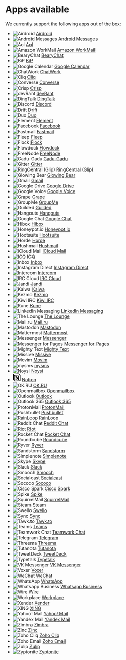 # Apps available

We currently support the following apps out of the box: 
* <img src="resources/icons/airdroid.png" alt="Airdroid" height="25" /> <a href="https://web.airdroid.com/">Airdroid</a>
* <img src="resources/icons/androidmessages.png" alt="Android Messages" height="25" /> <a href="https://messages.google.com/web/">Android Messages</a>
* <img src="resources/icons/aol.png" alt="Aol" height="25" /> <a href="https://mail.aol.com/">Aol</a>
* <img src="resources/icons/awsworkmail.png" alt="Amazon WorkMail" height="25" /> <a href="___">Amazon WorkMail</a>
* <img src="resources/icons/bearychat.png" alt="BearyChat" height="25" /> <a href="https://bearychat.com/start">BearyChat</a>
* <img src="resources/icons/bip.png" alt="BiP" height="25" /> <a href="https://web.bip.com/chat">BiP</a>
* <img src="resources/icons/calendar.png" alt="Google Calendar" height="25" /> <a href="https://calendar.google.com">Google Calendar</a>
* <img src="resources/icons/chatwork.png" alt="ChatWork" height="25" /> <a href="https://www.chatwork.com/login.php">ChatWork</a>
* <img src="resources/icons/cliq.png" alt="Cliq" height="25" /> <a href="https://accounts.zoho.com/signin?servicename=ZohoChat&signupurl=https://www.zoho.com/cliq/signup.html">Cliq</a>
* <img src="resources/icons/converse.png" alt="Converse" height="25" /> <a href="___">Converse</a>
* <img src="resources/icons/crisp.png" alt="Crisp" height="25" /> <a href="https://app.crisp.chat/">Crisp</a>
* <img src="resources/icons/devrant.png" alt="devRant" height="25" /> <a href="https://devrant.com/">devRant</a>
* <img src="resources/icons/dingtalk.png" alt="DingTalk" height="25" /> <a href="https://im.dingtalk.com/">DingTalk</a>
* <img src="resources/icons/discord.png" alt="Discord" height="25" /> <a href="https://discord.com/app">Discord</a>
* <img src="resources/icons/drift.png" alt="Drift" height="25" /> <a href="https://app.drift.com/">Drift</a>
* <img src="resources/icons/duo.png" alt="Duo" height="25" /> <a href="https://duo.google.com/?web">Duo</a>
* <img src="resources/icons/element.png" alt="Element" height="25" /> <a href="https://app.element.io/">Element</a>
* <img src="resources/icons/facebook.png" alt="Facebook" height="25" /> <a href="https://www.facebook.com/">Facebook</a>
* <img src="resources/icons/fastmail.png" alt="Fastmail" height="25" /> <a href="https://www.fastmail.com/mail/">Fastmail</a>
* <img src="resources/icons/fleep.png" alt="Fleep" height="25" /> <a href="https://fleep.io/chat">Fleep</a>
* <img src="resources/icons/flock.png" alt="Flock" height="25" /> <a href="https://web.flock.co/">Flock</a>
* <img src="resources/icons/flowdock.png" alt="Flowdock" height="25" /> <a href="https://www.flowdock.com/login">Flowdock</a>
* <img src="resources/icons/freenode.png" alt="FreeNode" height="25" /> <a href="https://webchat.freenode.net/">FreeNode</a>
* <img src="resources/icons/gadugadu.png" alt="Gadu-Gadu" height="25" /> <a href="https://www.gg.pl/">Gadu-Gadu</a>
* <img src="resources/icons/gitter.png" alt="Gitter" height="25" /> <a href="https://gitter.im/">Gitter</a>
* <img src="resources/icons/glip.png" alt="RingCentral (Glip)" height="25" /> <a href="https://app.ringcentral.com/">RingCentral (Glip)</a>
* <img src="resources/icons/glowingbear.png" alt="Glowing Bear" height="25" /> <a href="https://www.glowing-bear.org/">Glowing Bear</a>
* <img src="resources/icons/gmail.png" alt="Gmail" height="25" /> <a href="https://accounts.google.com/signin/v2/identifier?continue=https%3A%2F%2Fmail.google.com%2Fmail%2F&service=mail&sacu=1&rip=1&flowName=GlifWebSignIn&flowEntry=ServiceLogin">Gmail</a>
* <img src="resources/icons/googledrive.png" alt="Google Drive" height="25" /> <a href="https://drive.google.com/drive/u/0/my-drive">Google Drive</a>
* <img src="resources/icons/googlevoice.png" alt="Google Voice" height="25" /> <a href="https://voice.google.com">Google Voice</a>
* <img src="resources/icons/grape.png" alt="Grape" height="25" /> <a href="https://chatgrape.com/accounts/login/">Grape</a>
* <img src="resources/icons/groupme.png" alt="GroupMe" height="25" /> <a href="https://web.groupme.com/signin">GroupMe</a>
* <img src="resources/icons/guilded.png" alt="Guilded" height="25" /> <a href="https://www.guilded.gg/">Guilded</a>
* <img src="resources/icons/hangouts.png" alt="Hangouts" height="25" /> <a href="https://hangouts.google.com/">Hangouts</a>
* <img src="resources/icons/hangoutschat.png" alt="Google Chat" height="25" /> <a href="https://chat.google.com/">Google Chat</a>
* <img src="resources/icons/hibox.png" alt="Hibox" height="25" /> <a href="https://app.hibox.co/">Hibox</a>
* <img src="resources/icons/honeypot.png" alt="Honeypot.io" height="25" /> <a href="https://app.honeypot.io/">Honeypot.io</a>
* <img src="resources/icons/hootsuite.png" alt="Hootsuite" height="25" /> <a href="https://hootsuite.com/dashboard">Hootsuite</a>
* <img src="resources/icons/horde.png" alt="Horde" height="25" /> <a href="___">Horde</a>
* <img src="resources/icons/hushmail.png" alt="Hushmail" height="25" /> <a href="https://www.hushmail.com/hushmail/index.php">Hushmail</a>
* <img src="resources/icons/icloudmail.png" alt="iCloud Mail" height="25" /> <a href="https://www.icloud.com/#mail">iCloud Mail</a>
* <img src="resources/icons/icq.png" alt="ICQ" height="25" /> <a href="https://web.icq.com/">ICQ</a>
* <img src="resources/icons/inbox.png" alt="Inbox" height="25" /> <a href="http://inbox.google.com/?cid=imp">Inbox</a>
* <img src="resources/icons/instagramdirect.png" alt="Instagram Direct" height="25" /> <a href="https://www.instagram.com/direct/inbox/">Instagram Direct</a>
* <img src="resources/icons/intercom.png" alt="Intercom" height="25" /> <a href="https://app.intercom.io">Intercom</a>
* <img src="resources/icons/irccloud.png" alt="IRC Cloud" height="25" /> <a href="https://www.irccloud.com/">IRC Cloud</a>
* <img src="resources/icons/jandi.png" alt="Jandi" height="25" /> <a href="https://___.jandi.com/">Jandi</a>
* <img src="resources/icons/kaiwa.png" alt="Kaiwa" height="25" /> <a href="___">Kaiwa</a>
* <img src="resources/icons/kezmo.png" alt="Kezmo" height="25" /> <a href="https://app.kezmo.com/web/">Kezmo</a>
* <img src="resources/icons/kiwi.png" alt="Kiwi IRC" height="25" /> <a href="https://kiwiirc.com/nextclient">Kiwi IRC</a>
* <img src="resources/icons/kune.png" alt="Kune" height="25" /> <a href="https://kune.cc">Kune</a>
* <img src="resources/icons/linkedin.png" alt="LinkedIn Messaging" height="25" /> <a href="https://www.linkedin.com/messaging">LinkedIn Messaging</a>
* <img src="resources/icons/lounge.png" alt="The Lounge" height="25" /> <a href="___">The Lounge</a>
* <img src="resources/icons/mailru.png" alt="Mail.ru" height="25" /> <a href="https://e.mail.ru/inbox/">Mail.ru</a>
* <img src="resources/icons/mastodon.png" alt="Mastodon" height="25" /> <a href="https://mastodon.social/auth/sign_in">Mastodon</a>
* <img src="resources/icons/mattermost.png" alt="Mattermost" height="25" /> <a href="___">Mattermost</a>
* <img src="resources/icons/messenger.png" alt="Messenger" height="25" /> <a href="https://www.messenger.com/login/">Messenger</a>
* <img src="resources/icons/messengerpages.png" alt="Messenger for Pages" height="25" /> <a href="https://facebook.com/___/inbox/">Messenger for Pages</a>
* <img src="resources/icons/mightytext.png" alt="Mighty Text" height="25" /> <a href="https://mightytext.net/web/">Mighty Text</a>
* <img src="resources/icons/missive.png" alt="Missive" height="25" /> <a href="https://mail.missiveapp.com/login">Missive</a>
* <img src="resources/icons/movim.png" alt="Movim" height="25" /> <a href="https://___.movim.eu/">Movim</a>
* <img src="resources/icons/mysms.png" alt="mysms" height="25" /> <a href="https://app.mysms.com/">mysms</a>
* <img src="resources/icons/noysi.png" alt="Noysi" height="25" /> <a href="https://noysi.com/site-en/sign-in">Noysi</a>
* <img src="resources/icons/notion.png" alt="Notion" height="25" /> <a href="https://www.notion.so">Notion</a>
* <img src="resources/icons/okru.png" alt="OK.RU" height="25" /> <a href="https://ok.ru/">OK.RU</a>
* <img src="resources/icons/openmailbox.png" alt="Openmailbox" height="25" /> <a href="https://app.openmailbox.org/">Openmailbox</a>
* <img src="resources/icons/outlook.png" alt="Outlook" height="25" /> <a href="https://mail.live.com/">Outlook</a>
* <img src="resources/icons/outlook365.png" alt="Outlook 365" height="25" /> <a href="https://outlook.office.___/owa/">Outlook 365</a>
* <img src="resources/icons/protonmail.png" alt="ProtonMail" height="25" /> <a href="https://mail.proton.me">ProtonMail</a>
* <img src="resources/icons/pushbullet.png" alt="Pushbullet" height="25" /> <a href="https://www.pushbullet.com/">Pushbullet</a>
* <img src="resources/icons/rainloop.png" alt="RainLoop" height="25" /> <a href="___">RainLoop</a>
* <img src="resources/icons/reddit.png" alt="Reddit Chat" height="25" /> <a href="https://www.reddit.com/chat">Reddit Chat</a>
* <img src="resources/icons/riot.png" alt="Riot" height="25" /> <a href="https://riot.im/app/">Riot</a>
* <img src="resources/icons/rocketchat.png" alt="Rocket Chat" height="25" /> <a href="___">Rocket Chat</a>
* <img src="resources/icons/roundcube.png" alt="Roundcube" height="25" /> <a href="___">Roundcube</a>
* <img src="resources/icons/ryver.png" alt="Ryver" height="25" /> <a href="https://___.ryver.com/">Ryver</a>
* <img src="resources/icons/sandstorm.png" alt="Sandstorm" height="25" /> <a href="https://oasis.sandstorm.io/">Sandstorm</a>
* <img src="resources/icons/simplenote.png" alt="Simplenote" height="25" /> <a href="https://app.simplenote.com/">Simplenote</a>
* <img src="resources/icons/skype.png" alt="Skype" height="25" /> <a href="https://web.skype.com/">Skype</a>
* <img src="resources/icons/slack.png" alt="Slack" height="25" /> <a href="https://___.slack.com">Slack</a>
* <img src="resources/icons/smooch.png" alt="Smooch" height="25" /> <a href="https://app.smooch.io/">Smooch</a>
* <img src="resources/icons/socialcast.png" alt="Socialcast" height="25" /> <a href="https://___.socialcast.com/">Socialcast</a>
* <img src="resources/icons/sococo.png" alt="Sococo" height="25" /> <a href="https://app.sococo.com/a/login">Sococo</a>
* <img src="resources/icons/spark.png" alt="Cisco Spark" height="25" /> <a href="https://teams.webex.com/">Cisco Spark</a>
* <img src="resources/icons/spike.png" alt="Spike" height="25" /> <a href="https://spikenow.com/web">Spike</a>
* <img src="resources/icons/squirrelmail.png" alt="SquirrelMail" height="25" /> <a href="___">SquirrelMail</a>
* <img src="resources/icons/steam.png" alt="Steam" height="25" /> <a href="https://steamcommunity.com/chat">Steam</a>
* <img src="resources/icons/swello.png" alt="Swello" height="25" /> <a href="https://swello.com/dashboard/">Swello</a>
* <img src="resources/icons/sync.png" alt="Sync" height="25" /> <a href="https://m.wantedly.com/login">Sync</a>
* <img src="resources/icons/tawkto.png" alt="Tawk.to" height="25" /> <a href="https://dashboard.tawk.to">Tawk.to</a>
* <img src="resources/icons/teams.png" alt="Teams" height="25" /> <a href="https://teams.microsoft.com">Teams</a>
* <img src="resources/icons/teamworkchat.png" alt="Teamwork Chat" height="25" /> <a href="https://___.teamwork.com/chat">Teamwork Chat</a>
* <img src="resources/icons/telegram.png" alt="Telegram" height="25" /> <a href="https://web.telegram.org/">Telegram</a>
* <img src="resources/icons/threema.png" alt="Threema" height="25" /> <a href="https://web.threema.ch/">Threema</a>
* <img src="resources/icons/tutanota.png" alt="Tutanota" height="25" /> <a href="https://mail.tutanota.com">Tutanota</a>
* <img src="resources/icons/tweetdeck.png" alt="TweetDeck" height="25" /> <a href="https://tweetdeck.twitter.com/">TweetDeck</a>
* <img src="resources/icons/typetalk.png" alt="Typetalk" height="25" /> <a href="https://typetalk.com/signin">Typetalk</a>
* <img src="resources/icons/vk.png" alt="VK Messenger" height="25" /> <a href="https://vk.com/im">VK Messenger</a>
* <img src="resources/icons/voxer.png" alt="Voxer" height="25" /> <a href="https://web.voxer.com/">Voxer</a>
* <img src="resources/icons/wechat.png" alt="WeChat" height="25" /> <a href="https://web.wechat.com/">WeChat</a>
* <img src="resources/icons/whatsapp.png" alt="WhatsApp" height="25" /> <a href="https://web.whatsapp.com/">WhatsApp</a>
* <img src="resources/icons/whatsappbusiness.png" alt="Whatsapp Business" height="25" /> <a href="https://web.whatsapp.com/">Whatsapp Business</a>
* <img src="resources/icons/wire.png" alt="Wire" height="25" /> <a href="https://app.wire.com/">Wire</a>
* <img src="resources/icons/workplace.png" alt="Workplace" height="25" /> <a href="https://___.facebook.com/">Workplace</a>
* <img src="resources/icons/xender.png" alt="Xender" height="25" /> <a href="http://web.xender.com/">Xender</a>
* <img src="resources/icons/xing.png" alt="XING" height="25" /> <a href="https://www.xing.com/messages/conversations">XING</a>
* <img src="resources/icons/yahoo.png" alt="Yahoo! Mail" height="25" /> <a href="https://mail.yahoo.com/">Yahoo! Mail</a>
* <img src="resources/icons/yandex.png" alt="Yandex Mail" height="25" /> <a href="https://mail.yandex.com/">Yandex Mail</a>
* <img src="resources/icons/zimbra.png" alt="Zimbra" height="25" /> <a href="___">Zimbra</a>
* <img src="resources/icons/zinc.png" alt="Zinc" height="25" /> <a href="https://zinc-app.com/">Zinc</a>
* <img src="resources/icons/zohocliq.png" alt="Zoho Cliq" height="25" /> <a href="https://accounts.zoho.com/signin?servicename=ZohoChat&signupurl=https://www.zoho.com/cliq/signup.html">Zoho Cliq</a>
* <img src="resources/icons/zohoemail.png" alt="Zoho Email" height="25" /> <a href="https://mail.zoho.com/">Zoho Email</a>
* <img src="resources/icons/zulip.png" alt="Zulip" height="25" /> <a href="https://___.zulipchat.com">Zulip</a>
* <img src="resources/icons/zyptonite.png" alt="Zyptonite" height="25" /> <a href="https://app.zyptonite.com/">Zyptonite</a>
